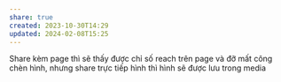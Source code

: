 ```yaml
---
share: true
created: 2023-10-30T14:29
updated: 2024-02-08T15:25
---
```


Share kèm page thì sẽ thấy được chỉ số reach trên page và đỡ mất công chèn hình, nhưng share trực tiếp hình thì hình sẽ được lưu trong media